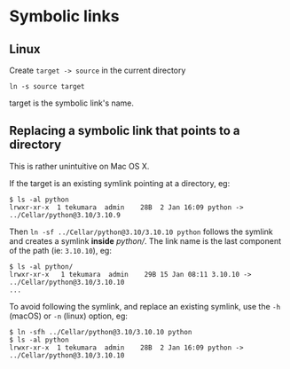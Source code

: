 # Symbolic links

## Linux

Create `target -> source` in the current directory

```
ln -s source target
```

target is the symbolic link's name.

## Replacing a symbolic link that points to a directory

This is rather unintuitive on Mac OS X.

If the target is an existing symlink pointing at a directory, eg:

```
$ ls -al python
lrwxr-xr-x  1 tekumara  admin    28B  2 Jan 16:09 python -> ../Cellar/python@3.10/3.10.9
```

Then `ln -sf ../Cellar/python@3.10/3.10.10 python` follows the symlink and creates a symlink **inside** _python/_. The link name is the last component of the path (ie: `3.10.10`), eg:

```
$ ls -al python/
lrwxr-xr-x   1 tekumara  admin    29B 15 Jan 08:11 3.10.10 -> ../Cellar/python@3.10/3.10.10
...
```

To avoid following the symlink, and replace an existing symlink, use the `-h` (macOS) or `-n` (linux) option, eg:

```
$ ln -sfh ../Cellar/python@3.10/3.10.10 python
$ ls -al python
lrwxr-xr-x  1 tekumara  admin    28B  2 Jan 16:09 python -> ../Cellar/python@3.10/3.10.10
```
